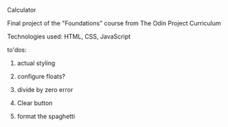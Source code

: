 Calculator

Final project of the "Foundations" course from The Odin Project Curriculum

Technologies used: HTML, CSS, JavaScript

to'dos:


1. actual styling

2. configure floats?

3. divide by zero error

4. Clear button

5. format the spaghetti
